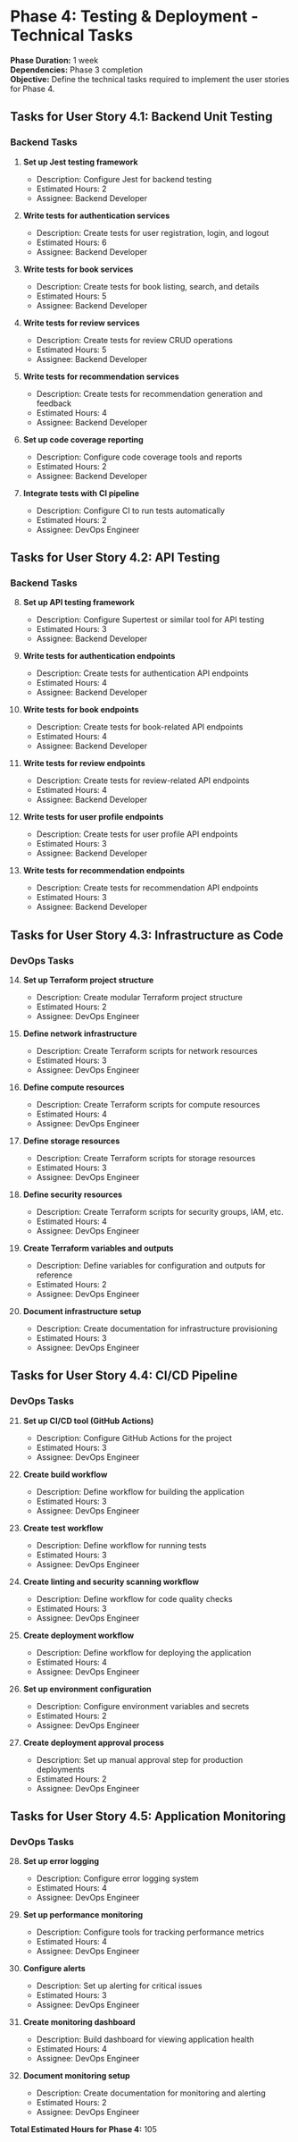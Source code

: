 # Phase 4: Testing & Deployment - Technical Tasks

**Phase Duration:** 1 week  
**Dependencies:** Phase 3 completion  
**Objective:** Define the technical tasks required to implement the user stories for Phase 4.

## Tasks for User Story 4.1: Backend Unit Testing

### Backend Tasks

1. **Set up Jest testing framework**
   - Description: Configure Jest for backend testing
   - Estimated Hours: 2
   - Assignee: Backend Developer

2. **Write tests for authentication services**
   - Description: Create tests for user registration, login, and logout
   - Estimated Hours: 6
   - Assignee: Backend Developer

3. **Write tests for book services**
   - Description: Create tests for book listing, search, and details
   - Estimated Hours: 5
   - Assignee: Backend Developer

4. **Write tests for review services**
   - Description: Create tests for review CRUD operations
   - Estimated Hours: 5
   - Assignee: Backend Developer

5. **Write tests for recommendation services**
   - Description: Create tests for recommendation generation and feedback
   - Estimated Hours: 4
   - Assignee: Backend Developer

6. **Set up code coverage reporting**
   - Description: Configure code coverage tools and reports
   - Estimated Hours: 2
   - Assignee: Backend Developer

7. **Integrate tests with CI pipeline**
   - Description: Configure CI to run tests automatically
   - Estimated Hours: 2
   - Assignee: DevOps Engineer

## Tasks for User Story 4.2: API Testing

### Backend Tasks

8. **Set up API testing framework**
   - Description: Configure Supertest or similar tool for API testing
   - Estimated Hours: 3
   - Assignee: Backend Developer

9. **Write tests for authentication endpoints**
   - Description: Create tests for authentication API endpoints
   - Estimated Hours: 4
   - Assignee: Backend Developer

10. **Write tests for book endpoints**
    - Description: Create tests for book-related API endpoints
    - Estimated Hours: 4
    - Assignee: Backend Developer

11. **Write tests for review endpoints**
    - Description: Create tests for review-related API endpoints
    - Estimated Hours: 4
    - Assignee: Backend Developer

12. **Write tests for user profile endpoints**
    - Description: Create tests for user profile API endpoints
    - Estimated Hours: 3
    - Assignee: Backend Developer

13. **Write tests for recommendation endpoints**
    - Description: Create tests for recommendation API endpoints
    - Estimated Hours: 3
    - Assignee: Backend Developer

## Tasks for User Story 4.3: Infrastructure as Code

### DevOps Tasks

14. **Set up Terraform project structure**
    - Description: Create modular Terraform project structure
    - Estimated Hours: 2
    - Assignee: DevOps Engineer

15. **Define network infrastructure**
    - Description: Create Terraform scripts for network resources
    - Estimated Hours: 3
    - Assignee: DevOps Engineer

16. **Define compute resources**
    - Description: Create Terraform scripts for compute resources
    - Estimated Hours: 4
    - Assignee: DevOps Engineer

17. **Define storage resources**
    - Description: Create Terraform scripts for storage resources
    - Estimated Hours: 3
    - Assignee: DevOps Engineer

18. **Define security resources**
    - Description: Create Terraform scripts for security groups, IAM, etc.
    - Estimated Hours: 4
    - Assignee: DevOps Engineer

19. **Create Terraform variables and outputs**
    - Description: Define variables for configuration and outputs for reference
    - Estimated Hours: 2
    - Assignee: DevOps Engineer

20. **Document infrastructure setup**
    - Description: Create documentation for infrastructure provisioning
    - Estimated Hours: 3
    - Assignee: DevOps Engineer

## Tasks for User Story 4.4: CI/CD Pipeline

### DevOps Tasks

21. **Set up CI/CD tool (GitHub Actions)**
    - Description: Configure GitHub Actions for the project
    - Estimated Hours: 3
    - Assignee: DevOps Engineer

22. **Create build workflow**
    - Description: Define workflow for building the application
    - Estimated Hours: 3
    - Assignee: DevOps Engineer

23. **Create test workflow**
    - Description: Define workflow for running tests
    - Estimated Hours: 3
    - Assignee: DevOps Engineer

24. **Create linting and security scanning workflow**
    - Description: Define workflow for code quality checks
    - Estimated Hours: 3
    - Assignee: DevOps Engineer

25. **Create deployment workflow**
    - Description: Define workflow for deploying the application
    - Estimated Hours: 4
    - Assignee: DevOps Engineer

26. **Set up environment configuration**
    - Description: Configure environment variables and secrets
    - Estimated Hours: 2
    - Assignee: DevOps Engineer

27. **Create deployment approval process**
    - Description: Set up manual approval step for production deployments
    - Estimated Hours: 2
    - Assignee: DevOps Engineer

## Tasks for User Story 4.5: Application Monitoring

### DevOps Tasks

28. **Set up error logging**
    - Description: Configure error logging system
    - Estimated Hours: 4
    - Assignee: DevOps Engineer

29. **Set up performance monitoring**
    - Description: Configure tools for tracking performance metrics
    - Estimated Hours: 4
    - Assignee: DevOps Engineer

30. **Configure alerts**
    - Description: Set up alerting for critical issues
    - Estimated Hours: 3
    - Assignee: DevOps Engineer

31. **Create monitoring dashboard**
    - Description: Build dashboard for viewing application health
    - Estimated Hours: 4
    - Assignee: DevOps Engineer

32. **Document monitoring setup**
    - Description: Create documentation for monitoring and alerting
    - Estimated Hours: 2
    - Assignee: DevOps Engineer

**Total Estimated Hours for Phase 4:** 105
